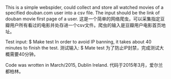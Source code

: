 This is a simple webspider, could collect and store all watched movies of a specified douban.com user into a csv file. The input should be the link of douban movie first page of a user.
这是一个简单的网络爬虫，可以采集指定豆瓣用户所有看过的电影并处存进一个csv文件。爬虫的输入是豆瓣用户电影首页地址。

Test input: $ Make test 
In order to avoid IP banning, it takes about 40 minutes to finish the test. 
测试输入: $ Mate test
为了防止IP封禁，完成测试大概需要40分钟。

Code was wrotten in March/2015, Dublin Ireland.
代码于2015年3月，爱尔兰都柏林。

